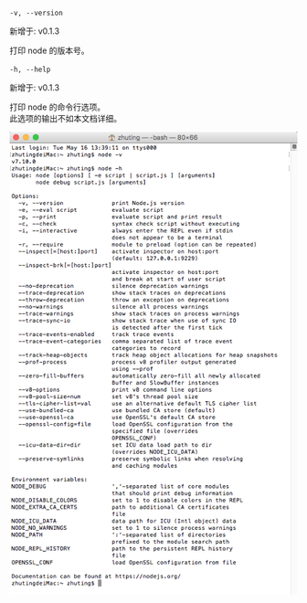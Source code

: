 ``
-v, --version
``   

新增于: v0.1.3    

打印 node 的版本号。    

``
-h, --help
``

新增于: v0.1.3   

打印 node 的命令行选项。   
此选项的输出不如本文档详细。

![-h](../images/cli.png)
